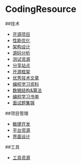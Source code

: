 # CodingResource

##技术


* [开源项目](https://github.com/tb-yangshu/AndroidLearningResource/tree/master/resource/open_source_project)
* [性能优化](https://github.com/tb-yangshu/AndroidLearningResource/tree/master/resource/perform_optimization)
* [架构设计](https://github.com/tb-yangshu/AndroidLearningResource/tree/master/resource/architecture_design)
* [源码分析](https://github.com/tb-yangshu/AndroidLearningResource/tree/master/resource/source_analyze)
* [测试资源](https://github.com/tb-yangshu/AndroidLearningResource/tree/master/resource/test)
* [分享站点](https://github.com/tb-yangshu/AndroidLearningResource/tree/master/resource/blog)
* [开源框架](https://github.com/tb-yangshu/android_learning_resource/tree/master/resource/open_lib)
* [优秀技术文章](https://github.com/tb-yangshu/AndroidLearningResource/tree/master/resource/technique_points_analyze)
* [编程学习资料](https://github.com/tb-yangshu/android_learning_resource/tree/master/resource/learning_resource)
* [数据结构&算法](https://github.com/tb-yangshu/AndroidLearningResource/tree/master/resource/data_structure)
* [编程学习书单](https://github.com/tb-yangshu/AndroidLearningResource/tree/master/resource/book)
* [面试题集锦](https://github.com/tb-yangshu/android_learning_resource/tree/master/resource/interview_question)


##项目管理


* [敏捷开发](https://github.com/tb-yangshu/AndroidLearningResource/tree/master/resource/scrum)
* [平台资源](https://github.com/tb-yangshu/android_learning_resource/tree/master/resource/platform_resource)
* [界面设计](https://github.com/tb-yangshu/AndroidLearningResource/tree/master/resource/ui_design)

##工具


* [工具资源](https://github.com/tb-yangshu/AndroidLearningResource/tree/master/resource/develop_tools)





